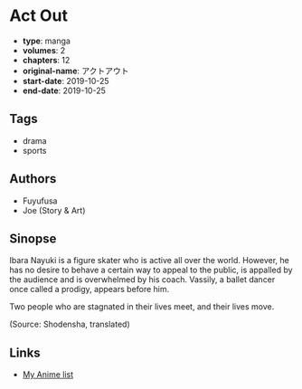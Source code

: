 # Act Out

-   **type**: manga
-   **volumes**: 2
-   **chapters**: 12
-   **original-name**: アクトアウト
-   **start-date**: 2019-10-25
-   **end-date**: 2019-10-25

## Tags

-   drama
-   sports

## Authors

-   Fuyufusa
-   Joe (Story & Art)

## Sinopse

Ibara Nayuki is a figure skater who is active all over the world. However, he has no desire to behave a certain way to appeal to the public, is appalled by the audience and is overwhelmed by his coach. Vassily, a ballet dancer once called a prodigy, appears before him.

Two people who are stagnated in their lives meet, and their lives move.

(Source: Shodensha, translated)

## Links

-   [My Anime list](https://myanimelist.net/manga/131366/Act_Out)
